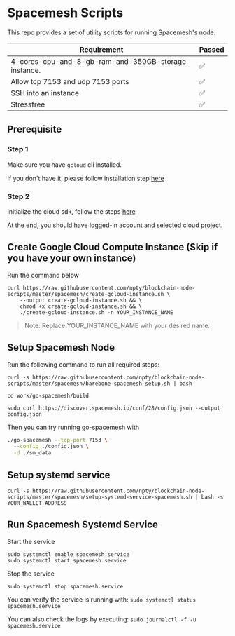 # Spacemesh Scripts

This repo provides a set of utility scripts for running Spacemesh's node.

| Requirement                                          | Passed |
| ---------------------------------------------------- | ------ |
| 4-cores-cpu-and-8-gb-ram-and-350GB-storage instance. | ✅     |
| Allow tcp 7153 and udp 7153 ports                    | ✅     |
| SSH into an instance                                 | ✅     |
| Stressfree                                           | ✅     |

## Prerequisite

### Step 1

Make sure you have `gcloud` cli installed.

If you don't have it, please follow installation step [here](https://cloud.google.com/sdk/docs/quickstart)

### Step 2

Initialize the cloud sdk, follow the steps [here](https://cloud.google.com/sdk/docs/quickstart#initializing_the)

At the end, you should have logged-in account and selected cloud project.

## Create Google Cloud Compute Instance (Skip if you have your own instance)

Run the command below

```
curl https://raw.githubusercontent.com/npty/blockchain-node-scripts/master/spacemesh/create-gcloud-instance.sh \
    --output create-gcloud-instance.sh && \
    chmod +x create-gcloud-instance.sh && \
    ./create-gcloud-instance.sh -n YOUR_INSTANCE_NAME
```

> Note: Replace YOUR_INSTANCE_NAME with your desired name.

## Setup Spacemesh Node

Run the following command to run all required steps:

`curl -s https://raw.githubusercontent.com/npty/blockchain-node-scripts/master/spacemesh/barebone-spacemesh-setup.sh | bash`

`cd work/go-spacemesh/build`

```
sudo curl https://discover.spacemesh.io/conf/28/config.json --output config.json
```

Then you can try running go-spacemesh with

```bash
./go-spacemesh --tcp-port 7153 \
  --config ./config.json \
  -d ./sm_data
```

## Setup systemd service

`curl -s https://raw.githubusercontent.com/npty/blockchain-node-scripts/master/spacemesh/setup-systemd-service-spacemesh.sh | bash -s YOUR_WALLET_ADDRESS`

## Run Spacemesh Systemd Service

Start the service

```
sudo systemctl enable spacemesh.service
sudo systemctl start spacemesh.service
```

Stop the service

```
sudo systemctl stop spacemesh.service
```

You can verify the service is running with:
`sudo systemctl status spacemesh.service`

You can also check the logs by executing:
`sudo journalctl -f -u spacemesh.service`
